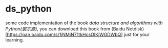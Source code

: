 # ds_python

some code implementation of the book *data structure and algorithms with Python(裘宗燕)*, you can download this book from (Baidu Netdisk)[https://pan.baidu.com/s/1jNMiN71tkHcsOIKjWGDWbQ] just for your learning.

